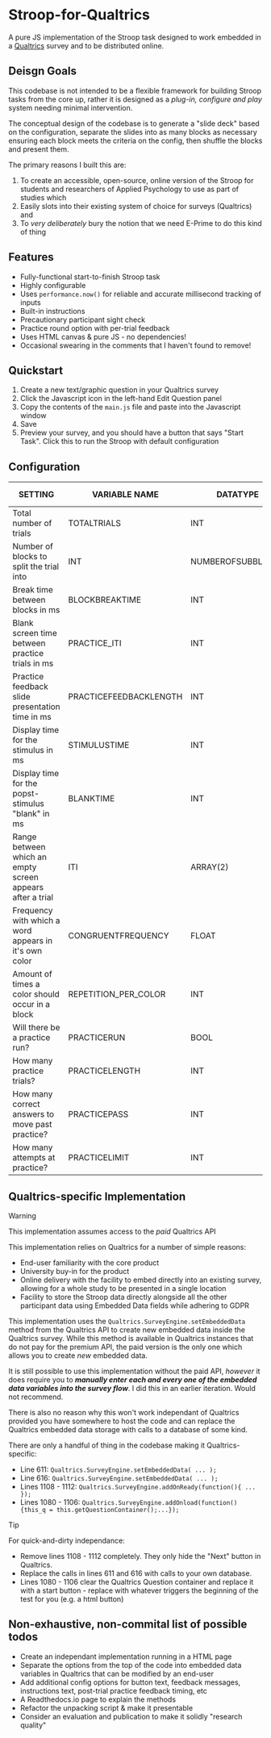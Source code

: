 # Stroop-for-Qualtrics
 A pure JS implementation of the Stroop task designed to work embedded in a [Qualtrics](https://www.qualtrics.com/) survey and to be distributed online.

## Deisgn Goals
 This codebase is not intended to be a flexible framework for building Stroop tasks from the core up, rather it is designed as a *plug-in, configure and play* system needing minimal intervention.

 The conceptual design of the codebase is to generate a "slide deck" based on the configuration, separate the slides into as many blocks as necessary ensuring each block meets the criteria on the config, then shuffle the blocks and present them.

 The primary reasons I built this are:
 1. To create an accessible, open-source, online version of the Stroop for students and researchers of Applied Psychology to use as part of studies which
 2. Easily slots into their existing system of choice for surveys (Qualtrics) and
 3. To *very deliberately* bury the notion that we need E-Prime to do this kind of thing

## Features
- Fully-functional start-to-finish Stroop task
- Highly configurable
- Uses `performance.now()` for reliable and accurate millisecond tracking of inputs
- Built-in instructions
- Precautionary participant sight check
- Practice round option with per-trial feedback
- Uses HTML canvas & pure JS - no dependencies!
- Occasional swearing in the comments that I haven't found to remove!

## Quickstart
 1. Create a new text/graphic question in your Qualtrics survey
 2. Click the Javascript icon in the left-hand Edit Question panel
 3. Copy the contents of the `main.js` file and paste into the Javascript window
 4. Save
 5. Preview your survey, and you should have a button that says "Start Task". Click this to run the Stroop with default configuration

## Configuration
| SETTING  | VARIABLE NAME | DATATYPE | DEFAULT VALUE |
| ------------- | ------------- | ------------- | ------------- |
| Total number of trials | TOTALTRIALS | INT | 128 |
| Number of blocks to split the trial into | INT | NUMBEROFSUBBLOCKS | 2 |
| Break time between blocks in ms | BLOCKBREAKTIME | INT | 10000 |
| Blank screen time between practice trials in ms | PRACTICE_ITI | INT | 500 |
| Practice feedback slide presentation time in ms | PRACTICEFEEDBACKLENGTH | INT | 3000 |
| Display time for the stimulus in ms | STIMULUSTIME | INT | 500 |
| Display time for the popst-stimulus "blank" in ms | BLANKTIME | INT | 2000 |
| Range between which an empty screen appears after a trial | ITI | ARRAY(2) | [250,700] |
| Frequency with which a word appears in it's own color | CONGRUENTFREQUENCY | FLOAT | 0.25 |
| Amount of times a color should occur in a block | REPETITION_PER_COLOR | INT | 16 |
| Will there be a practice run? | PRACTICERUN | BOOL | true |
| How many practice trials? | PRACTICELENGTH | INT | 16 |
| How many correct answers to move past practice? | PRACTICEPASS | INT | 10 |
| How many attempts at practice? | PRACTICELIMIT | INT | 2 |

## Qualtrics-specific Implementation
> [!WARNING]
> This implementation assumes access to the *paid* Qualtrics API

This implementation relies on Qualtrics for a number of simple reasons:
- End-user familiarity with the core product
- University buy-in for the product
- Online delivery with the facility to embed directly into an existing survey, allowing for a whole study to be presented in a single location
- Facility to store the Stroop data directly alongside all the other participant data using Embedded Data fields while adhering to GDPR

This implementation uses the `Qualtrics.SurveyEngine.setEmbeddedData` method from the Qualtrics API to create new embedded data inside the Qualtrics survey. While this method is available in Qualtrics instances that do not pay for the premium API, the paid version is the only one which allows you to create *new* embedded data.

It is still possible to use this implementation without the paid API, *however* it does require you to ***manually enter each and every one of the embedded data variables into the survey flow***. I did this in an earlier iteration. Would not recommend.

There is also no reason why this won't work independant of Qualtrics provided you have somewhere to host the code and can replace the Qualtrics embedded data storage with calls to a database of some kind.

There are only a handful of thing in the codebase making it Qualtrics-specific:
- Line 611: `Qualtrics.SurveyEngine.setEmbeddedData( ... );`
- Line 616: `Qualtrics.SurveyEngine.setEmbeddedData( ... );`
- Lines 1108 - 1112: `Qualtrics.SurveyEngine.addOnReady(function(){ ... });`
- Lines 1080 - 1106: `Qualtrics.SurveyEngine.addOnload(function(){this_q = this.getQuestionContainer();...});`

> [!TIP]
> For quick-and-dirty independance:
> - Remove lines 1108 - 1112 completely. They only hide the "Next" button in Qualtrics.
> - Replace the calls in lines 611 and 616 with calls to your own database.
> - Lines 1080 - 1106 clear the Qualtrics Question container and replace it with a start button - replace with whatever triggers the beginning of the test for you (e.g. a html button)

## Non-exhaustive, non-commital list of possible todos
- Create an independant implementation running in a HTML page
- Separate the options from the top of the code into embedded data variables in Qualtrics that can be modified by an end-user
- Add additional config options for button text, feedback messages, instructions text, post-trial practice feedback timing, etc
- A Readthedocs.io page to explain the methods
- Refactor the unpacking script & make it presentable
- Consider an evaluation and publication to make it solidly "research quality"